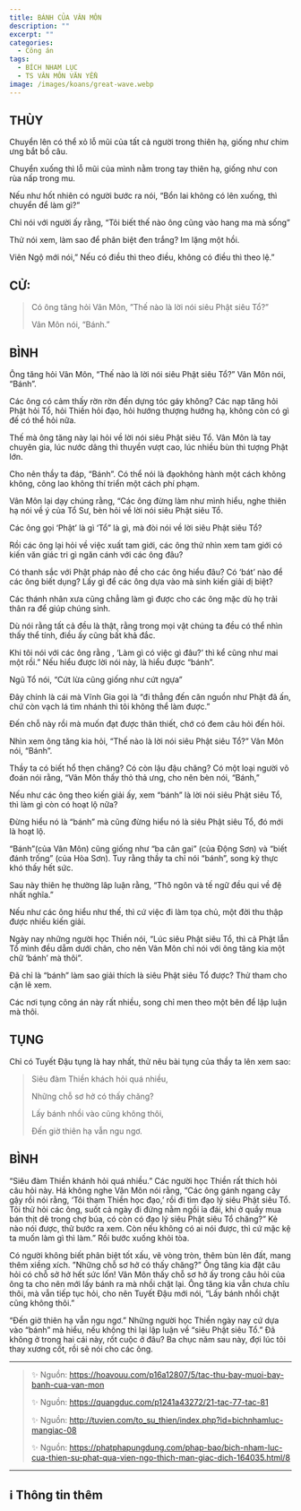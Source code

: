 ```yaml
---
title: BÁNH CỦA VÂN MÔN
description: ""
excerpt: ""
categories:
  - Công án
tags:
  - BÍCH NHAM LỤC
  - TS VÂN MÔN VĂN YỂN
image: /images/koans/great-wave.webp
---
```


## THÙY

Chuyển lên có thể xỏ lỗ mũi của tất cả người trong thiên hạ, giống như chim ưng bắt bồ câu. 

Chuyển xuống thì lỗ mũi của mình nằm trong tay thiên hạ, giống như con rùa nấp trong mu. 

Nếu như hốt nhiên có người bước ra nói, “Bổn lai không có lên xuống, thì chuyển để làm gì?” 

Chỉ nói với người ấy rằng, “Tôi biết thế nào ông cũng vào hang ma mà sống” 

Thử nói xem, làm sao để phân biệt đen trắng? Im lặng một hồi. 

Viên Ngộ mới nói,” Nếu có điều thì theo điều, không có điều thì theo lệ.”

## CỬ:

> Có ông tăng hỏi Vân Môn, ”Thế nào là lời nói siêu Phật siêu Tổ?”
>
> Vân Môn nói, “Bánh.”

## BÌNH

Ông tăng hỏi Vân Môn, “Thế nào là lời nói siêu Phật siêu Tổ?” Vân Môn nói, “Bánh”.

Các ông có cảm thấy rờn rờn đến dựng tóc gáy không? Các nạp tăng hỏi Phật hỏi Tổ, hỏi Thiền hỏi đạo, hỏi hướng thượng hướng hạ, không còn có gì đế có thể hỏi nữa.

Thế mà ông tăng này lại hỏi về lời nói siêu Phật siêu Tổ. Vân Môn là tay chuyên gia, lúc nước dâng thì thuyền vượt cao, lúc nhiều bùn thì tượng Phật lớn.

Cho nên thầy ta đáp, “Bánh”. Có thể nói là đạokhông hành một cách không không, công lao không thí triển một cách phí phạm.

Vân Môn lại dạy chúng rằng, “Các ông đừng làm như mình hiểu, nghe thiên hạ nói về ý của Tổ Sư, bèn hỏi về lời nói siêu Phật siêu Tổ.

Các ông gọi ‘Phật’ là gì ‘Tổ” là gì, mà đòi nói về lời siêu Phật siêu Tổ?

Rồi các ông lại hỏi về việc xuất tam giới, các ông thử nhìn xem tam giới có kiến văn giác tri gì ngăn cánh với các ông đâu?

Có thanh sắc với Phật pháp nào đề cho các ông hiểu đâu? Có ‘bát’ nào để các ông biết dụng? Lấy gì để các ông dựa vào mà sinh kiến giải dị biệt?

Các thánh nhân xưa cũng chẳng làm gì được cho các ông mặc dù họ trải thân ra để giúp chúng sinh.

Dù nói rằng tất cả đều là thật, rằng trong mọi vật chúng ta đều có thể nhìn thấy thể tính, điều ấy cũng bất khả đắc.

Khi tôi nói với các ông rằng , ‘Làm gì có việc gì đâu?’ thì kể cũng như mai một rồi.” Nếu hiểu được lời nói này, là hiểu được “bánh”.

Ngũ Tổ nói, “Cứt lừa cũng giống như cứt ngựa”

Đây chính là cái mà Vĩnh Gia gọi là “đi thẳng đến căn nguồn như Phật đã ấn, chứ còn vạch lá tìm nhánh thì tôi không thể làm được.”

Đến chỗ này rồi mà muốn đạt được thân thiết, chớ có đem câu hỏi đến hỏi.

Nhìn xem ông tăng kia hỏi, “Thế nào là lời nói siêu Phật siêu Tổ?” Vân Môn nói, “Bánh”.

Thầy ta có biết hổ thẹn chăng? Có còn lậu đậu chăng? Có một loại người võ đoán nói rằng, “Vân Môn thấy thỏ thả ưng, cho nên bèn nói, “Bánh,”

Nếu như các ông theo kiến giải ấy, xem “bánh” là lời nói siêu Phật siêu Tổ, thì làm gì còn có hoạt lộ nữa?

Đừng hiểu nó là “bánh” mà cũng đừng hiểu nó là siêu Phật siêu Tổ, đó mới là hoạt lộ.

“Bánh”(của Vân Môn) cũng giống như “ba cân gai” (của Động Sơn) và “biết đánh trống” (của Hòa Sơn). Tuy rằng thầy ta chỉ nói “bánh”, song kỳ thực khó thấy hết sức.

Sau này thiên hẹ thường lâp luận rằng, “Thô ngôn và tế ngữ đều qui về đệ nhất nghĩa.”

Nếu như các ông hiểu như thế, thì cứ việc đi làm tọa chủ, một đời thu thập được nhiều kiến giải.

Ngày nay những người học Thiền nói, “Lúc siêu Phật siêu Tổ, thì cả Phật lẫn Tổ mình đều dẫm dưới chân, cho nên Vân Môn chỉ nói với ông tăng kia một chữ ‘bánh’ mà thôi”.

Đã chỉ là “bánh” làm sao giải thích là siêu Phật siêu Tổ được? Thử tham cho cặn lẽ xem.

Các nơi tụng công án này rất nhiều, song chỉ men theo một bên để lập luận mà thôi.

## TỤNG

Chỉ có Tuyết Đậu tụng là hay nhất, thử nêu bài tụng của thầy ta lên xem sao:

> Siêu đàm Thiền khách hỏi quá nhiều,
>
> Những chỗ sơ hở có thấy chăng?
>
> Lấy bánh nhồi vào cũng không thôi,
>
> Đến giờ thiên hạ vẫn ngu ngơ.

## BÌNH

“Siêu đàm Thiền khánh hỏi quá nhiều.” Các người học Thiền rất thích hỏi câu hỏi này. Há không nghe Vân Môn nói rằng, “Các ông gánh ngang cây gậy rồi nói rằng, ‘Tôi tham Thiền học đạo,’ rồi đi tìm đạo lý siêu Phật siêu Tổ. Tôi thử hỏi các ông, suốt cả ngày đi đứng nằm ngồi ỉa đái, khi ở quầy mua bán thịt dê trong chợ búa, có còn có đạo lý siêu Phật siêu Tổ chăng?” Kẻ nào nói được, thử bước ra xem. Còn nếu không có ai nói được, thì cứ mặc kệ ta muốn làm gì thì làm.” Rồi bước xuống khỏi tòa.

Có người không biết phân biệt tốt xấu, vẽ vòng tròn, thêm bùn lên đất, mang thêm xiềng xích. ”Những chỗ sơ hở có thấy chăng?” Ông tăng kia đặt câu hỏi có chỗ sở hở hết sức lốn! Vân Môn thấy chỗ sơ hở ấy trong câu hỏi của ông ta cho nên mới lấy bánh ra mà nhồi chặt lại. Ông tăng kia vẫn chưa chĩu thôi, mà vẫn tiếp tục hỏi, cho nên Tuyết Đậu mới nói, “Lấy bánh nhồi chặt cũng không thôi.”

“Đến giờ thiên hạ vẫn ngu ngơ.” Những người học Thiền ngày nay cứ dựa vào “bánh” mà hiểu, nếu không thì lại lập luận về “siêu Phật siêu Tổ.” Đã không ở trong hai cái này, rốt cuộc ở đâu? Ba chục năm sau này, đợi lúc tôi thay xương cốt, rồi sẽ nói cho các ông.

<hr class="blog-rule" />

> ✨ Nguồn: https://hoavouu.com/p16a12807/5/tac-thu-bay-muoi-bay-banh-cua-van-mon
>
> ✨ Nguồn: https://quangduc.com/p1241a43272/21-tac-77-tac-81
>
> ✨ Nguồn: http://tuvien.com/to_su_thien/index.php?id=bichnhamluc-mangiac-08
>
> ✨ Nguồn: https://phatphapungdung.com/phap-bao/bich-nham-luc-cua-thien-su-phat-qua-vien-ngo-thich-man-giac-dich-164035.html/8

<hr class="blog-rule" />

## ℹ️ Thông tin thêm

[^1]: ⭐️ <a href="/masters/Yunmen-Wenyan" target="_blank">🔗 TS VÂN MÔN VĂN YỂN</a>
